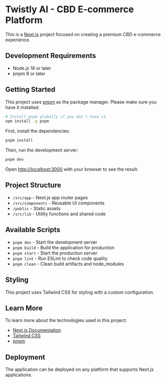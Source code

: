 # Twistly AI - CBD E-commerce Platform

This is a [Next.js](https://nextjs.org) project focused on creating a premium CBD e-commerce experience.

## Development Requirements

- Node.js 18 or later
- pnpm 8 or later

## Getting Started

This project uses [pnpm](https://pnpm.io/) as the package manager. Please make sure you have it installed:

```bash
# Install pnpm globally if you don't have it
npm install -g pnpm
```

First, install the dependencies:

```bash
pnpm install
```

Then, run the development server:

```bash
pnpm dev
```

Open [http://localhost:3000](http://localhost:3000) with your browser to see the result.

## Project Structure

- `/src/app` - Next.js app router pages
- `/src/components` - Reusable UI components
- `/public` - Static assets
- `/src/lib` - Utility functions and shared code

## Available Scripts

- `pnpm dev` - Start the development server
- `pnpm build` - Build the application for production
- `pnpm start` - Start the production server
- `pnpm lint` - Run ESLint to check code quality
- `pnpm clean` - Clean build artifacts and node_modules

## Styling

This project uses Tailwind CSS for styling with a custom configuration.

## Learn More

To learn more about the technologies used in this project:

- [Next.js Documentation](https://nextjs.org/docs)
- [Tailwind CSS](https://tailwindcss.com/docs)
- [pnpm](https://pnpm.io/motivation)

## Deployment

The application can be deployed on any platform that supports Next.js applications.

